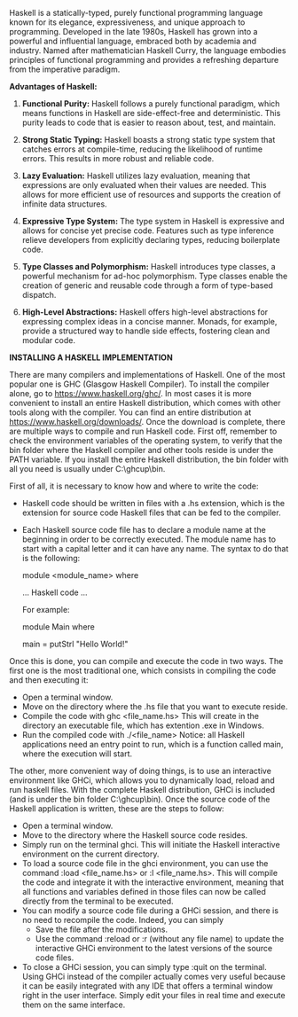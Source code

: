 
Haskell is a statically-typed, purely functional programming language known for its elegance, expressiveness, and unique approach to programming. Developed in the late 1980s, Haskell has grown into a powerful and influential language, embraced both by academia and industry. Named after mathematician Haskell Curry, the language embodies principles of functional programming and provides a refreshing departure from the imperative paradigm.

**Advantages of Haskell:**

1. **Functional Purity:**
   Haskell follows a purely functional paradigm, which means functions in Haskell are side-effect-free and deterministic. This purity leads to code that is easier to reason about, test, and maintain.

2. **Strong Static Typing:**
   Haskell boasts a strong static type system that catches errors at compile-time, reducing the likelihood of runtime errors. This results in more robust and reliable code.

3. **Lazy Evaluation:**
   Haskell utilizes lazy evaluation, meaning that expressions are only evaluated when their values are needed. This allows for more efficient use of resources and supports the creation of infinite data structures.

4. **Expressive Type System:**
   The type system in Haskell is expressive and allows for concise yet precise code. Features such as type inference relieve developers from explicitly declaring types, reducing boilerplate code.

5. **Type Classes and Polymorphism:**
   Haskell introduces type classes, a powerful mechanism for ad-hoc polymorphism. Type classes enable the creation of generic and reusable code through a form of type-based dispatch.

7. **High-Level Abstractions:**
   Haskell offers high-level abstractions for expressing complex ideas in a concise manner. Monads, for example, provide a structured way to handle side effects, fostering clean and modular code.


**INSTALLING A HASKELL IMPLEMENTATION**

There are many compilers and implementations of Haskell. One of the most popular one is GHC (Glasgow Haskell Compiler).
To install the compiler alone, go to https://www.haskell.org/ghc/.
In most cases it is more convenient to install an entire Haskell distribution, which comes with other tools along with the compiler.
You can find an entire distribution at https://www.haskell.org/downloads/. 
Once the download is complete, there are multiple ways to compile and run Haskell code.
First off, remember to check the environment variables of the operating system, to verify that the bin folder where the Haskell compiler and other 
tools reside is under the PATH variable. If you install the entire Haskell distribution, the bin folder with all you need is usually under C:\ghcup\bin.

First of all, it is necessary to know how and where to write the code:
- Haskell code should be written in files with a .hs extension, which is the extension for source code Haskell files that can be fed to the compiler.
- Each Haskell source code file has to declare a module name at the beginning in order to be correctly executed. The module name has to start with a capital 
  letter and it can have any name. The syntax to do that is the following:

  module <module_name> where 

  	... Haskell code ...

  For example:

  module Main where
  
  main = putStrl "Hello World!"


Once this is done, you can compile and execute the code in two ways.
The first one is the most traditional one, which consists in compiling the code and then executing it:
- Open a terminal window.
- Move on the directory where the .hs file that you want to execute reside.
- Compile the code with ghc <file_name.hs>
This will create in the directory an executable file, which has extention .exe in Windows.
- Run the compiled code with ./<file_name> 
Notice: all Haskell applications need an entry point to run, which is a function called main, where the execution will start.

The other, more convenient way of doing things, is to use an interactive environment like GHCi, which allows you to dynamically load, reload and run haskell
files. With the complete Haskell distribution, GHCi is included (and is under the bin folder C:\ghcup\bin). 
Once the source code of the Haskell application is written, these are the steps to follow:
- Open a terminal window.
- Move to the directory where the Haskell source code resides.
- Simply run on the terminal ghci. This will initiate the Haskell interactive environment on the current directory.
- To load a source code file in the ghci environment, you can use the command :load <file_name.hs> or :l <file_name.hs>. This will 
  compile the code and integrate it with the interactive environment, meaning that all functions and variables defined in those files can now 
  be called directly from the terminal to be executed.
- You can modify a source code file during a GHCi session, and there is no need to recompile the code. Indeed, you can simply 
	- Save the file after the modifications.
	- Use the command :reload or :r (without any file name) to update the interactive GHCi environment to the latest versions of the source code files.
- To close a GHCi session, you can simply type :quit on the terminal.
Using GHCi instead of the compiler actually comes very useful because it can be easily integrated with any IDE that offers a terminal window right in the user interface. Simply edit your files in real time and execute them on the same interface.